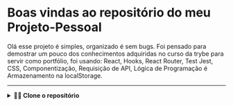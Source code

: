 
# Boas vindas ao repositório do meu Projeto-Pessoal

Olá esse projeto é simples, organizado é sem bugs.
Foi pensado para demostrar um pouco dos conhecimentos adquiridas no curso da trybe para servir como portfólio,
foi usando: React, Hooks, React Router, Test Jest, CSS, Componentização, Requisição de API, Lógica de Programação é Armazenamento na localStorage.

---

<details>
  <summary><strong>👨‍💻 Clone o repositório</strong></summary><br />

1. Clone o repositório
  * `git clone git@github.com:franciley45/Projeto-pessoal.git`.
  * Entre na pasta do repositório que você acabou de clonar:
    * `cd Projeto-pessoal`
    * `cd exercise-dog-image`
2. Instale as dependências 
  * `npm install` 

